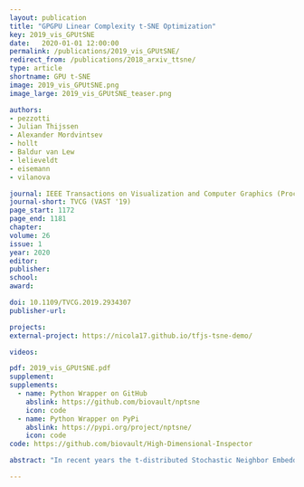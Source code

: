 ```yaml
---
layout: publication
title: "GPGPU Linear Complexity t-SNE Optimization"
key: 2019_vis_GPUtSNE
date:   2020-01-01 12:00:00
permalink: /publications/2019_vis_GPUtSNE/
redirect_from: /publications/2018_arxiv_ttsne/
type: article
shortname: GPU t-SNE
image: 2019_vis_GPUtSNE.png
image_large: 2019_vis_GPUtSNE_teaser.png

authors:
- pezzotti
- Julian Thijssen
- Alexander Mordvintsev
- hollt
- Baldur van Lew
- lelieveldt
- eisemann
- vilanova

journal: IEEE Transactions on Visualization and Computer Graphics (Proceedings of IEEE VAST 2019)
journal-short: TVCG (VAST '19)
page_start: 1172
page_end: 1181
chapter:
volume: 26
issue: 1
year: 2020
editor:
publisher:
school:
award:

doi: 10.1109/TVCG.2019.2934307
publisher-url:

projects:
external-project: https://nicola17.github.io/tfjs-tsne-demo/

videos:

pdf: 2019_vis_GPUtSNE.pdf
supplement:
supplements:
  - name: Python Wrapper on GitHub
    abslink: https://github.com/biovault/nptsne
    icon: code
  - name: Python Wrapper on PyPi
    abslink: https://pypi.org/project/nptsne/
    icon: code
code: https://github.com/biovault/High-Dimensional-Inspector

abstract: "In recent years the t-distributed Stochastic Neighbor Embedding (t-SNE) algorithm has become one of the most used and insightful techniques for exploratory data analysis of high-dimensional data. It reveals clusters of high-dimensional data points at different scales while only requiring minimal tuning of its parameters. However, the computational complexity of the algorithm limits its application to relatively small datasets. To address this problem, several evolutions of t-SNE have been developed in recent years, mainly focusing on the scalability of the similarity computations between data points. However, these contributions are insufficient to achieve interactive rates when visualizing the evolution of the t-SNE embedding for large datasets. In this work, we present a novel approach to the minimization of the t-SNE objective function that heavily relies on graphics hardware and has linear computational complexity. Our technique decreases the computational cost of running t-SNE on datasets by orders of magnitude and retains or improves on the accuracy of past approximated techniques. We propose to approximate the repulsive forces between data points by splatting kernel textures for each data point. This approximation allows us to reformulate the t-SNE minimization problem as a series of tensor operations that can be efficiently executed on the graphics card. An efficient implementation of our technique is integrated and available for use in the widely used Google TensorFlow.js, and an open-source C++ library."

---
```

